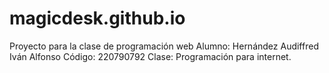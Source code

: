 # magicdesk.github.io
Proyecto para la clase de programación web
Alumno: Hernández Audiffred Iván Alfonso
Código: 220790792
Clase: Programación para internet.
